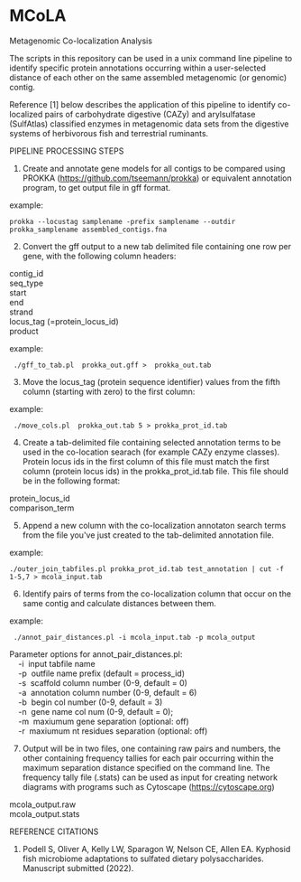 # MCoLA
Metagenomic Co-localization Analysis

The scripts in this repository can be used in a unix command line pipeline to identify specific protein annotations occurring within a user-selected distance of each other on the same assembled metagenomic (or genomic) contig. 

Reference [1] below describes the application of this pipeline to identify co-localized pairs of carbohydrate digestive (CAZy) and arylsulfatase (SulfAtlas) classified enzymes in metagenomic data sets from the digestive systems of herbivorous fish and terrestrial ruminants.

PIPELINE PROCESSING STEPS
1. Create and annotate gene models for all contigs to be compared using PROKKA (https://github.com/tseemann/prokka) or equivalent annotation program, to get output file in gff format.
 
 example: 
 
    prokka --locustag samplename -prefix samplename --outdir prokka_samplename assembled_contigs.fna

2. Convert the gff output to a new tab delimited file containing one row per gene, with the following column    headers:

contig_id <br />
seq_type <br />
start <br />
end <br />
strand <br />
locus_tag (=protein_locus_id) <br />
product <br />
	
  example: 
  
     ./gff_to_tab.pl  prokka_out.gff >  prokka_out.tab

3. Move the locus_tag (protein sequence identifier) values from the fifth column (starting with zero) to the first column:
	
  example: 
  
     ./move_cols.pl  prokka_out.tab 5 > prokka_prot_id.tab
	
4. Create a tab-delimited file containing selected annotation terms to be used in the co-location searach (for example CAZy enzyme classes). Protein locus ids in the first column of this file must match the first column (protein locus ids) in the prokka_prot_id.tab file. This file should be in the following format: 

protein_locus_id <br />
comparison_term <br />
	
5. Append a new column with the co-localization annotaton search terms from the file you've just created to the tab-delimited annotation file.
  
 example: 
 
    ./outer_join_tabfiles.pl prokka_prot_id.tab test_annotation | cut -f 1-5,7 > mcola_input.tab

6. Identify pairs of terms from the co-localization column that occur on the same contig and calculate distances between them. 

  example: 
  
     ./annot_pair_distances.pl -i mcola_input.tab -p mcola_output
	
  Parameter options for annot_pair_distances.pl: <br />
&nbsp;&nbsp;&nbsp; -i&nbsp;&nbsp;input tabfile name <br />
&nbsp;&nbsp;&nbsp; -p&nbsp;&nbsp;outfile name prefix (default = process_id) <br />
&nbsp;&nbsp;&nbsp; -s&nbsp;&nbsp;scaffold column number (0-9, default = 0) <br />
&nbsp;&nbsp;&nbsp; -a&nbsp;&nbsp;annotation column number (0-9, default = 6) <br />
&nbsp;&nbsp;&nbsp; -b&nbsp;&nbsp;begin col number (0-9, default = 3) <br />
&nbsp;&nbsp;&nbsp; -n&nbsp;&nbsp;gene name col num (0-9, default = 0); <br />
&nbsp;&nbsp;&nbsp; -m&nbsp;&nbsp;maxiumum gene separation (optional: off)  <br />
&nbsp;&nbsp;&nbsp; -r&nbsp;&nbsp;maxiumum nt residues separation (optional: off) <br />

7. Output will be in two files, one containing raw pairs and numbers, the other containing frequency tallies for each pair occurring within the maximum separation distance specified on the command line. The frequency tally file (.stats) can be used as input for creating network diagrams with programs such as Cytoscape (https://cytoscape.org)

mcola_output.raw <br />
mcola_output.stats <br />

REFERENCE CITATIONS
1. Podell S, Oliver A, Kelly LW, Sparagon W, Nelson CE, Allen EA. Kyphosid fish microbiome adaptations to sulfated dietary polysaccharides. Manuscript submitted (2022).


